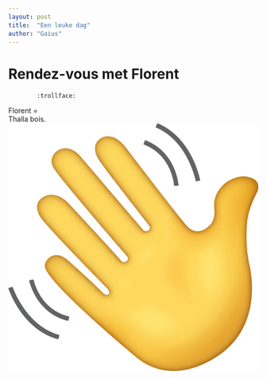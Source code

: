 ```yaml
---
layout: post
title:  "Een leuke dag"
author: "Gaius"
---
```


# Rendez-vous met Florent
			:trollface:
Florent =   
Thalla bois.
![Gedag zeggen](/images/handje.png)

